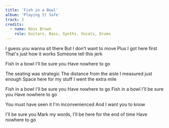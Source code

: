 ```yaml
---
title: 'Fish in a Bowl'
album: 'Playing It Safe'
track: 3
credits:
  - name: Ross Brown
    role: Guitars, Bass, Synths, Vocals, Drums
---
```


I guess you wanna sit there
But I don't want to move
Plus I got here first
That's just how it works
Someone tell this jerk

Fish in a bowl
I'll be sure you
Have nowhere to go

The seating was strategic
The distance from the aisle
I measured just enough
Space here for my stuff
I went the extra mile

Fish in a bowl
I'll be sure you
Have nowhere to go
Fish in a bowl
I'll be sure you
Have nowhere to go

You must have seen it
I'm inconvenienced
And I want you to know

I'll be sure you
Mark my words, I'll be here for the end of time
Have nowhere to go

